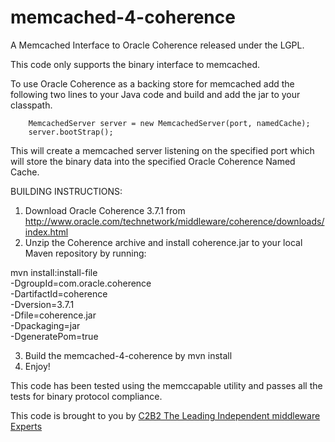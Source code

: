 memcached-4-coherence
=====================

A Memcached Interface to Oracle Coherence released under the LGPL.

This code only supports the binary interface to memcached.

To use Oracle Coherence as a backing store for memcached add the following two lines to your Java code and build and add the jar to your classpath.

        MemcachedServer server = new MemcachedServer(port, namedCache);
        server.bootStrap();
        
This will create a memcached server listening on the specified port which will store the binary data into the specified
Oracle Coherence Named Cache.

BUILDING INSTRUCTIONS:
1. Download Oracle Coherence 3.7.1 from <a href="http://www.oracle.com/technetwork/middleware/coherence/downloads/index.html">http://www.oracle.com/technetwork/middleware/coherence/downloads/index.html</a>
2. Unzip the Coherence archive and install coherence.jar to your local Maven repository by running:

mvn install:install-file  \
      -DgroupId=com.oracle.coherence  \
      -DartifactId=coherence  \
      -Dversion=3.7.1  \
      -Dfile=coherence.jar  \
      -Dpackaging=jar \
      -DgeneratePom=true

3. Build the memcached-4-coherence by mvn install
4. Enjoy!

This code has been tested using the memccapable utility and passes all the tests for binary protocol compliance.

This code is brought to you by <a href="http://www.c2b2.co.uk/oracle_coherence">C2B2 The Leading Independent middleware Experts</a>




